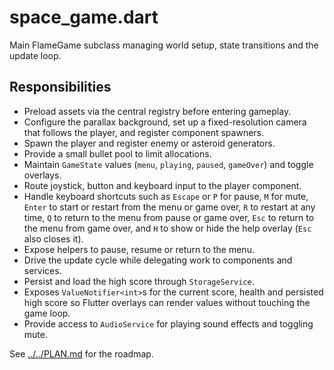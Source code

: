 # space_game.dart

Main FlameGame subclass managing world setup, state transitions and the update loop.

## Responsibilities

- Preload assets via the central registry before entering gameplay.
- Configure the parallax background, set up a fixed-resolution camera that
  follows the player, and register component spawners.
- Spawn the player and register enemy or asteroid generators.
- Provide a small bullet pool to limit allocations.
- Maintain `GameState` values (`menu`, `playing`, `paused`, `gameOver`)
  and toggle overlays.
- Route joystick, button and keyboard input to the player component.
- Handle keyboard shortcuts such as `Escape` or `P` for pause, `M` for mute,
  `Enter` to start or restart from the menu or game over, `R` to restart at any
  time, `Q` to return to the menu from pause or game over, `Esc` to return to the
  menu from game over, and `H` to show or hide the help overlay (`Esc` also
  closes it).
- Expose helpers to pause, resume or return to the menu.
- Drive the update cycle while delegating work to components and services.
- Persist and load the high score through `StorageService`.
- Exposes `ValueNotifier<int>`s for the current score, health and persisted high
  score so Flutter overlays can render values without touching the game loop.
- Provide access to `AudioService` for playing sound effects and toggling mute.

See [../../PLAN.md](../../PLAN.md) for the roadmap.
